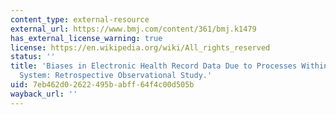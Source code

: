 ```yaml
---
content_type: external-resource
external_url: https://www.bmj.com/content/361/bmj.k1479
has_external_license_warning: true
license: https://en.wikipedia.org/wiki/All_rights_reserved
status: ''
title: 'Biases in Electronic Health Record Data Due to Processes Within the Healthcare
  System: Retrospective Observational Study.'
uid: 7eb462d0-2622-495b-abff-64f4c00d505b
wayback_url: ''
---
```

